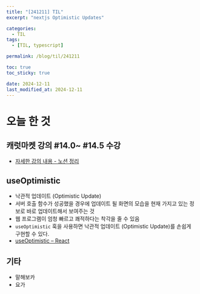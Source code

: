 ```yaml
---
title: "[241211] TIL"
excerpt: "nextjs Optimistic Updates"

categories:
  - TIL
tags:
  - [TIL, typescript]

permalink: /blog/til/241211

toc: true
toc_sticky: true

date: 2024-12-11
last_modified_at: 2024-12-11
---
```


# 오늘 한 것

## 캐럿마켓 강의 #14.0~ #14.5 수강

- [자세한 강의 내용 - 노션 정리](https://crimson-fold-8fa.notion.site/61-63-14-0-14-5-159e15d4692b80068cb5e8de51ac5532?pvs=4)

## useOptimistic

- 낙관적 업데이트 (Optimistic Update)
- 서버 호출 함수가 성공했을 경우에 업데이트 될 화면의 모습을 현재 가지고 있는 정보로 바로 업데이트해서 보여주는 것
- 웹 프로그램이 엄청 빠르고 쾌적하다는 착각을 줄 수 있음
- `useOptimistic` 훅을 사용하면 낙관적 업데이트 (Optimistic Update)를 손쉽게 구현할 수 있다.
- [useOptimistic – React](https://react.dev/reference/react/useOptimistic)

## 기타

- 말해보카
- 요가
